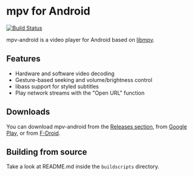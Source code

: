 # mpv for Android

[![Build Status](https://travis-ci.org/mpv-android/mpv-android.svg?branch=master)](https://travis-ci.org/mpv-android/mpv-android)

mpv-android is a video player for Android based on [libmpv](https://github.com/mpv-player/mpv).

## Features

* Hardware and software video decoding
* Gesture-based seeking and volume/brightness control
* libass support for styled subtitles
* Play network streams with the "Open URL" function

## Downloads

You can download mpv-android from the [Releases section](https://github.com/mpv-android/mpv-android/releases), from [Google Play](https://play.google.com/store/apps/details?id=is.xyz.mpv), or from [F-Droid](https://apt.izzysoft.de/fdroid/index/apk/is.xyz.mpv).

## Building from source

Take a look at README.md inside the `buildscripts` directory.
